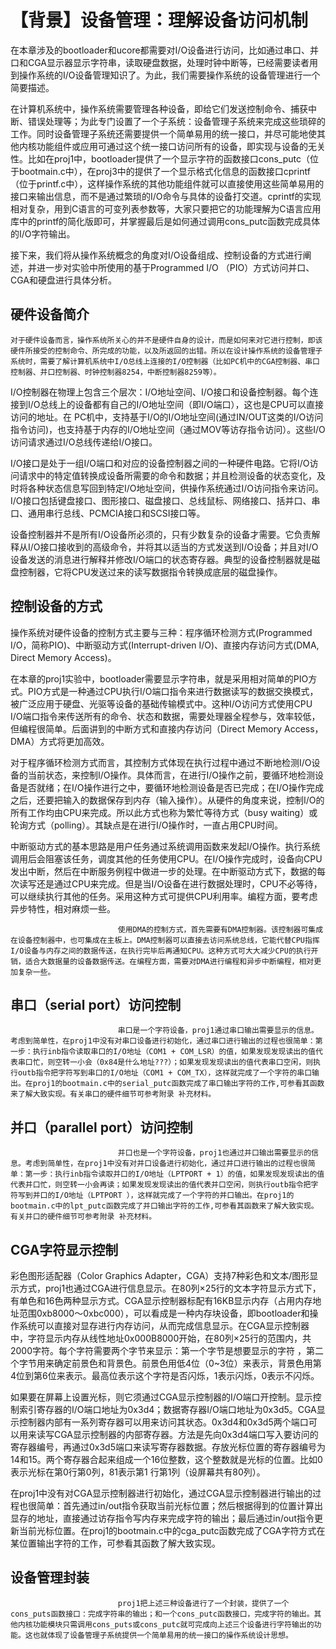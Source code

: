 # 【背景】设备管理：理解设备访问机制

在本章涉及的bootloader和ucore都需要对I/O设备进行访问，比如通过串口、并口和CGA显示器显示字符串，读取硬盘数据，处理时钟中断等，已经需要读者用到操作系统的I/O设备管理知识了。为此，我们需要操作系统的设备管理进行一个简要描述。

在计算机系统中，操作系统需要管理各种设备，即给它们发送控制命令、捕获中断、错误处理等；为此专门设置了一个子系统：设备管理子系统来完成这些琐碎的工作。同时设备管理子系统还需要提供一个简单易用的统一接口，并尽可能地使其他内核功能组件或应用可通过这个统一接口访问所有的设备，即实现与设备的无关性。比如在proj1中，bootloader提供了一个显示字符的函数接口cons_putc（位于bootmain.c中），在proj3中的提供了一个显示格式化信息的函数接口cprintf（位于printf.c中），这样操作系统的其他功能组件就可以直接使用这些简单易用的接口来输出信息，而不是通过繁琐的I/O命令与具体的设备打交道。cprintf的实现相对复杂，用到C语言的可变列表参数等，大家只要把它的功能理解为C语言应用库中的printf的简化版即可，并掌握最后是如何通过调用cons_putc函数完成具体的I/O字符输出。

接下来，我们将从操作系统概念的角度对I/O设备组成、控制设备的方式进行阐述，并进一步对实验中所使用的基于Programmed I/O （PIO）方式访问并口、CGA和硬盘进行具体分析。

## 硬件设备简介
    对于硬件设备而言，操作系统所关心的并不是硬件自身的设计，而是如何来对它进行控制，即该硬件所接受的控制命令、所完成的功能，以及所返回的出错。所以在设计操作系统的设备管理子系统时，需要了解计算机系统中I/O总线上连接的I/O控制器（比如PC机中的CGA控制器、串口控制器、并口控制器、时钟控制器8254，中断控制器8259等）。

I/O控制器在物理上包含三个层次：I/O地址空间、I/O接口和设备控制器。每个连接到I/O总线上的设备都有自己的I/O地址空间（即I/O端口），这也是CPU可以直接访问的地址。在 PC机中，支持基于I/O的I/O地址空间(通过IN/OUT这类的I/O访问指令访问)，也支持基于内存的I/O地址空间（通过MOV等访存指令访问）。这些I/O访问请求通过I/O总线传递给I/O接口。

I/O接口是处于一组I/O端口和对应的设备控制器之间的一种硬件电路。它将I/O访问请求中的特定值转换成设备所需要的命令和数据；并且检测设备的状态变化，及时将各种状态信息写回到特定I/O地址空间，供操作系统通过I/O访问指令来访问。I/O接口包括键盘接口、图形接口、磁盘接口、总线鼠标、网络接口、括并口、串口、通用串行总线、PCMCIA接口和SCSI接口等。  

设备控制器并不是所有I/O设备所必须的，只有少数复杂的设备才需要。它负责解释从I/O接口接收到的高级命令，并将其以适当的方式发送到I/O设备；并且对I/O设备发送的消息进行解释并修改I/O端口的状态寄存器。典型的设备控制器就是磁盘控制器，它将CPU发送过来的读写数据指令转换成底层的磁盘操作。

## 控制设备的方式

操作系统对硬件设备的控制方式主要与三种：程序循环检测方式(Programmed I/O，简称PIO)、中断驱动方式(Interrupt-driven I/O)、直接内存访问方式(DMA, Direct Memory Access)。

在本章的proj1实验中，bootloader需要显示字符串，就是采用相对简单的PIO方式。PIO方式是一种通过CPU执行I/O端口指令来进行数据读写的数据交换模式，被广泛应用于硬盘、光驱等设备的基础传输模式中。这种I/O访问方式使用CPU I/O端口指令来传送所有的命令、状态和数据，需要处理器全程参与，效率较低，但编程很简单。后面讲到的中断方式和直接内存访问（Direct Memory Access，DMA）方式将更加高效。

对于程序循环检测方式而言，其控制方式体现在执行过程中通过不断地检测I/O设备的当前状态，来控制I/O操作。具体而言，在进行I/O操作之前，要循环地检测设备是否就绪；在I/O操作进行之中，要循环地检测设备是否已完成；在I/O操作完成之后，还要把输入的数据保存到内存（输入操作）。从硬件的角度来说，控制I/O的所有工作均由CPU来完成。所以此方式也称为繁忙等待方式（busy waiting）或轮询方式（polling）。其缺点是在进行I/O操作时，一直占用CPU时间。 

中断驱动方式的基本思路是用户任务通过系统调用函数来发起I/O操作。执行系统调用后会阻塞该任务，调度其他的任务使用CPU。在I/O操作完成时，设备向CPU发出中断，然后在中断服务例程中做进一步的处理。在中断驱动方式下，数据的每次读写还是通过CPU来完成。但是当I/O设备在进行数据处理时，CPU不必等待，可以继续执行其他的任务。采用这种方式可提供CPU利用率。编程方面，要考虑异步特性，相对麻烦一些。

						    使用DMA的控制方式，首先需要有DMA控制器。该控制器可集成在设备控制器中，也可集成在主板上。DMA控制器可以直接去访问系统总线，它能代替CPU指挥I/O设备与内存之间的数据传送，在执行完毕后再通知CPU。这种方式可大大减少CPU的执行开销，适合大数据量的设备数据传送。在编程方面，需要对DMA进行编程和异步中断编程，相对更加复杂一些。

## 串口（serial port）访问控制
							串口是一个字符设备，proj1通过串口输出需要显示的信息。考虑到简单性，在proj1中没有对串口设备进行初始化，通过串口进行输出的过程也很简单：第一步：执行inb指令读取串口的I/O地址（COM1 + COM_LSR）的值，如果发现发现读出的值代表串口忙，则空转一小会（0x84是什么地址???）；如果发现发现读出的值代表串口空闲，则执行outb指令把字符写到串口的I/O地址（COM1 + COM_TX），这样就完成了一个字符的串口输出。在proj1的bootmain.c中的serial_putc函数完成了串口输出字符的工作,可参看其函数来了解大致实现。有关串口的硬件细节可参考附录 补充材料。

## 并口（parallel port）访问控制
							并口也是一个字符设备，proj1也通过并口输出需要显示的信息。考虑到简单性，在proj1中没有对并口设备进行初始化，通过并口进行输出的过程也很简单：第一步：执行inb指令读取并口的I/O地址（LPTPORT + 1）的值，如果发现发现读出的值代表并口忙，则空转一小会再读；如果发现发现读出的值代表并口空闲，则执行outb指令把字符写到并口的I/O地址（LPTPORT ），这样就完成了一个字符的并口输出。在proj1的bootmain.c中的lpt_putc函数完成了并口输出字符的工作,可参看其函数来了解大致实现。有关并口的硬件细节可参考附录 补充材料。

## CGA字符显示控制

彩色图形适配器（Color Graphics Adapter，CGA）支持7种彩色和文本/图形显示方式，proj1也通过CGA进行信息显示。在80列×25行的文本字符显示方式下，有单色和16色两种显示方式。CGA显示控制器标配有16KB显示内存（占用内存地址范围0xb8000～0xbc000），可以看成是一种内存块设备，即bootloader和操作系统可以直接对显存进行内存访问，从而完成信息显示。在CGA显示控制器中，字符显示内存从线性地址0x000B8000开始，在80列×25行的范围内，共2000字符。每个字符需要两个字节来显示：第一个字节是想要显示的字符 ，第二个字节用来确定前景色和背景色。前景色用低4位（0~3位）来表示，背景色用第4位到第6位来表示。最高位表示这个字符是否闪烁，1表示闪烁，0表示不闪烁。

如果要在屏幕上设置光标，则它须通过CGA显示控制器的I/O端口开控制。显示控制索引寄存器的I/O端口地址为0x3d4；数据寄存器I/O端口地址为0x3d5。CGA显示控制器内部有一系列寄存器可以用来访问其状态。0x3d4和0x3d5两个端口可以用来读写CGA显示控制器的内部寄存器。方法是先向0x3d4端口写入要访问的寄存器编号，再通过0x3d5端口来读写寄存器数据。存放光标位置的寄存器编号为14和15。两个寄存器合起来组成一个16位整数，这个整数就是光标的位置。比如0表示光标在第0行第0列，81表示第1 行第1列（设屏幕共有80列）。

在proj1中没有对CGA显示控制器进行初始化，通过CGA显示控制器进行输出的过程也很简单：首先通过in/out指令获取当前光标位置；然后根据得到的位置计算出显存的地址，直接通过访存指令写内存来完成字符的输出；最后通过in/out指令更新当前光标位置。在proj1的bootmain.c中的cga_putc函数完成了CGA字符方式在某位置输出字符的工作，可参看其函数了解大致实现。

## 设备管理封装
							proj1把上述三种设备进行了一个封装，提供了一个cons_puts函数接口：完成字符串的输出；和一个cons_putc函数接口，完成字符的输出。其他内核功能模块只需调用cons_puts或cons_putc就可完成向上述三个设备进行字符输出的功能。这也就体现了设备管理子系统提供一个简单易用的统一接口的操作系统设计思想。
